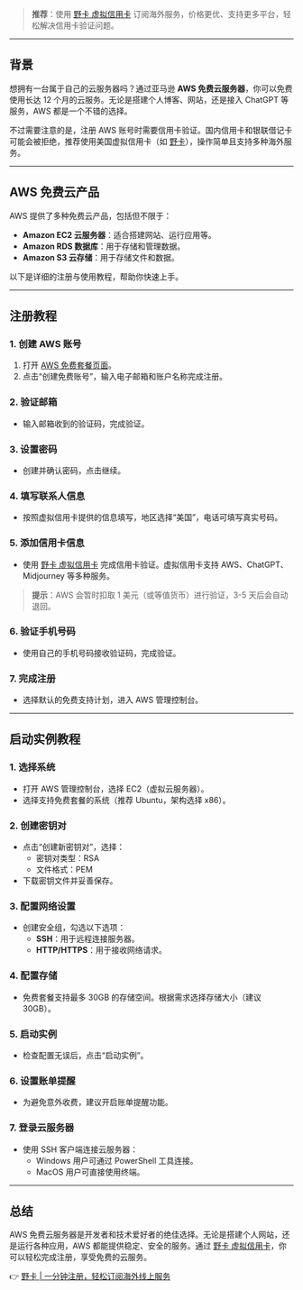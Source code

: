 > **推荐**：使用 [野卡 虚拟信用卡](https://bit.ly/bewildcard) 订阅海外服务，价格更优、支持更多平台，轻松解决信用卡验证问题。

---

## 背景

想拥有一台属于自己的云服务器吗？通过亚马逊 **AWS 免费云服务器**，你可以免费使用长达 12 个月的云服务。无论是搭建个人博客、网站，还是接入 ChatGPT 等服务，AWS 都是一个不错的选择。

不过需要注意的是，注册 AWS 账号时需要信用卡验证。国内信用卡和银联借记卡可能会被拒绝，推荐使用美国虚拟信用卡（如 [野卡](https://bit.ly/bewildcard)），操作简单且支持多种海外服务。

---

## AWS 免费云产品

AWS 提供了多种免费云产品，包括但不限于：

- **Amazon EC2 云服务器**：适合搭建网站、运行应用等。
- **Amazon RDS 数据库**：用于存储和管理数据。
- **Amazon S3 云存储**：用于存储文件和数据。

以下是详细的注册与使用教程，帮助你快速上手。

---

## 注册教程

### 1. 创建 AWS 账号

1. 打开 [AWS 免费套餐页面](https://aws.amazon.com/cn/free/)。
2. 点击“创建免费账号”，输入电子邮箱和账户名称完成注册。

### 2. 验证邮箱

- 输入邮箱收到的验证码，完成验证。

### 3. 设置密码

- 创建并确认密码，点击继续。

### 4. 填写联系人信息

- 按照虚拟信用卡提供的信息填写，地区选择“美国”，电话可填写真实号码。

### 5. 添加信用卡信息

- 使用 [野卡 虚拟信用卡](https://bit.ly/bewildcard) 完成信用卡验证。虚拟信用卡支持 AWS、ChatGPT、Midjourney 等多种服务。

> **提示**：AWS 会暂时扣取 1 美元（或等值货币）进行验证，3-5 天后会自动退回。

### 6. 验证手机号码

- 使用自己的手机号码接收验证码，完成验证。

### 7. 完成注册

- 选择默认的免费支持计划，进入 AWS 管理控制台。

---

## 启动实例教程

### 1. 选择系统

- 打开 AWS 管理控制台，选择 EC2（虚拟云服务器）。
- 选择支持免费套餐的系统（推荐 Ubuntu，架构选择 x86）。

### 2. 创建密钥对

- 点击“创建新密钥对”，选择：
  - 密钥对类型：RSA
  - 文件格式：PEM
- 下载密钥文件并妥善保存。

### 3. 配置网络设置

- 创建安全组，勾选以下选项：
  - **SSH**：用于远程连接服务器。
  - **HTTP/HTTPS**：用于接收网络请求。

### 4. 配置存储

- 免费套餐支持最多 30GB 的存储空间。根据需求选择存储大小（建议 30GB）。

### 5. 启动实例

- 检查配置无误后，点击“启动实例”。

### 6. 设置账单提醒

- 为避免意外收费，建议开启账单提醒功能。

### 7. 登录云服务器

- 使用 SSH 客户端连接云服务器：
  - Windows 用户可通过 PowerShell 工具连接。
  - MacOS 用户可直接使用终端。

---

## 总结

AWS 免费云服务器是开发者和技术爱好者的绝佳选择。无论是搭建个人网站，还是运行各种应用，AWS 都能提供稳定、安全的服务。通过 [野卡 虚拟信用卡](https://bit.ly/bewildcard)，你可以轻松完成注册，享受免费的云服务。

👉 [野卡 | 一分钟注册，轻松订阅海外线上服务](https://bit.ly/bewildcard)